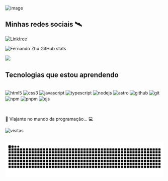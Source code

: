 <img align="center" alt="image" src="https://user-images.githubusercontent.com/96603684/168382259-7505efe1-10cb-4398-ae35-ee80d58325d1.png">

## Minhas redes sociais 🛰
[![Linktree](https://img.shields.io/badge/Linktree-43E55E?style=for-the-badge&logo=linktree&logoColor=white)]([https://instagram.com/bsd002](https://fz-linktree.vercel.app/))
<!--[![Telegram](https://img.shields.io/badge/Telegram-2CA5E0?style=for-the-badge&logo=telegram&logoColor=white)]() -->
<!--[![Twitter](https://img.shields.io/badge/Twitter-1DA1F2?style=for-the-badge&logo=twitter&logoColor=white)]() -->
<!--[![Stack Overflow](https://img.shields.io/badge/Stack_Overflow-FE7A16?style=for-the-badge&logo=stack-overflow&logoColor=white)](https://pt.stackoverflow.com/users/277380/kurumi30) -->

![Fernando Zhu GitHub stats](https://github-readme-stats-git-masterrstaa-rickstaa.vercel.app/api?username=Kurumi30&&show_icons=true&theme=dracula&include_all_commits=true&count_private=true)
<!--img src="https://github-readme-stats.vercel.app/api?username=Kurumi30&show_icons=true&theme=dracula&include_all_commits=true&count_private=true"/-->
<img src="https://github-readme-stats.vercel.app/api/top-langs/?username=Kurumi30&layout=compact&langs_count=9&theme=dracula"/>
<!--[Top Langs](https://github-readme-stats-git-masterrstaa-rickstaa.vercel.app/api/top-langs/?username=Kurumi30&hide=html&exclude_repo=python_vim&hide_border=true&theme=dracula)-->

## Tecnologias que estou aprendendo

<div style="display: inline_block"><br/>
    <img align="center" alt="html5" src="https://img.shields.io/badge/HTML5-E34F26?style=for-the-badge&logo=html5&logoColor=white">
    <img align="center" alt="css3" src="https://img.shields.io/badge/CSS3-2CA5E0?style=for-the-badge&logo=css3&logoColor=white">
    <img align="center" alt="javascript" src="https://img.shields.io/badge/JavaScript-F7DF1E?style=for-the-badge&logo=javascript&logoColor=black">
    <!--img align="center" alt="php" src="https://img.shields.io/badge/PHP-777BB4?style=for-the-badge&logo=php&logoColor=white"-->
    <!--img align="center" alt="shell" src="https://img.shields.io/badge/Shell_Script-121011?style=for-the-badge&logo=gnu-bash&logoColor=white"-->
    <img align="center" alt="typescript" src="https://img.shields.io/badge/TypeScript-007ACC?style=for-the-badge&logo=typescript&logoColor=white">
    <img align="center" alt="nodejs" src="https://img.shields.io/badge/Node.js-43853D?style=for-the-badge&logo=node.js&logoColor=white">
    <img align="center" alt="astro" src="https://img.shields.io/badge/Astro-BC52EE?style=for-the-badge&logo=astro&logoColor=white">
    <img align="center" alt="github" src="https://img.shields.io/badge/GitHub-100000?style=for-the-badge&logo=github&logoColor=white">
    <img align="center" alt="git" src="https://img.shields.io/badge/Git-E34F26?style=for-the-badge&logo=git&logoColor=white">
    <img align="center" alt="npm" src="https://img.shields.io/badge/NPM-CB3837?style=for-the-badge&logo=npm&logoColor=white">
    <img align="center" alt="pnpm" src="https://img.shields.io/badge/PNPM-F69220?style=for-the-badge&logo=pnpm&logoColor=white">
    <img align="center" alt="ejs" src="https://img.shields.io/badge/EJS-B4CA65?style=for-the-badge&logo=ejs&logoColor=white">
<!--     <img align="center" alt="yarn" src="https://img.shields.io/badge/YARN%23000000.svg?style=for-the-badge&logo=yarn&logoColor=white"> -->
</div><br/>

##

🚀 Viajante no mundo da programação... 💻

![visitas](https://count.getloli.com/get/@:Kurumi30?theme=gelbooru)
<!--[visitas](https://profile-counter.glitch.me/Kurumi30/count.svg)-->

##
<img src="https://raw.githubusercontent.com/Kurumi30/Kurumi30/output/github-contribution-grid-snake.svg">
<!--[snake gif](https://github.com/Kurumi30/Kurumi30/blob/output/github-contribution-grid-snake.gif)-->
<br/>
